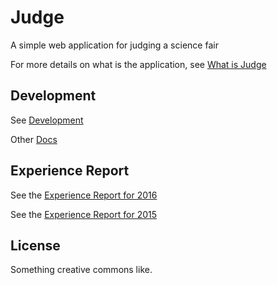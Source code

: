 # Judge

A simple web application for judging a science fair

For more details on what is the application, see [What is Judge](docs/what.md)

## Development

See [Development](docs/development.md)

Other [Docs](docs/)

## Experience Report

See the [Experience Report for 2016](experience_report_2016.md)

See the [Experience Report for 2015](experience_report.md)

## License

Something creative commons like.

